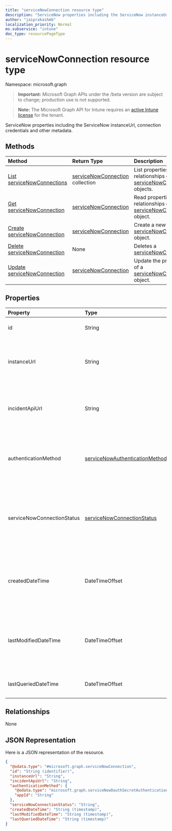 ```yaml
---
title: "serviceNowConnection resource type"
description: "ServiceNow properties including the ServiceNow instanceUrl, connection credentials and other metadata."
author: "jaiprakashmb"
localization_priority: Normal
ms.subservice: "intune"
doc_type: resourcePageType
---
```


# serviceNowConnection resource type

Namespace: microsoft.graph

> **Important:** Microsoft Graph APIs under the /beta version are subject to change; production use is not supported.

> **Note:** The Microsoft Graph API for Intune requires an [active Intune license](https://go.microsoft.com/fwlink/?linkid=839381) for the tenant.

ServiceNow properties including the ServiceNow instanceUrl, connection credentials and other metadata.

## Methods
|Method|Return Type|Description|
|:---|:---|:---|
|[List serviceNowConnections](../api/intune-servicenowconnectorservice-servicenowconnection-list.md)|[serviceNowConnection](../resources/intune-servicenowconnectorservice-servicenowconnection.md) collection|List properties and relationships of the [serviceNowConnection](../resources/intune-servicenowconnectorservice-servicenowconnection.md) objects.|
|[Get serviceNowConnection](../api/intune-servicenowconnectorservice-servicenowconnection-get.md)|[serviceNowConnection](../resources/intune-servicenowconnectorservice-servicenowconnection.md)|Read properties and relationships of the [serviceNowConnection](../resources/intune-servicenowconnectorservice-servicenowconnection.md) object.|
|[Create serviceNowConnection](../api/intune-servicenowconnectorservice-servicenowconnection-create.md)|[serviceNowConnection](../resources/intune-servicenowconnectorservice-servicenowconnection.md)|Create a new [serviceNowConnection](../resources/intune-servicenowconnectorservice-servicenowconnection.md) object.|
|[Delete serviceNowConnection](../api/intune-servicenowconnectorservice-servicenowconnection-delete.md)|None|Deletes a [serviceNowConnection](../resources/intune-servicenowconnectorservice-servicenowconnection.md).|
|[Update serviceNowConnection](../api/intune-servicenowconnectorservice-servicenowconnection-update.md)|[serviceNowConnection](../resources/intune-servicenowconnectorservice-servicenowconnection.md)|Update the properties of a [serviceNowConnection](../resources/intune-servicenowconnectorservice-servicenowconnection.md) object.|

## Properties
|Property|Type|Description|
|:---|:---|:---|
|id|String|Unique identifier of ServiceNow connection|
|instanceUrl|String|Indicates the ServiceNow instance URL that Intune will connect to. Saved in the format of https://<instance>.service-now.com|
|incidentApiUrl|String|Indicates the ServiceNow incident API URL that Intune will use the fetch incidents. Saved in the format of /api/now/table/incident|
|authenticationMethod|[serviceNowAuthenticationMethod](../resources/intune-servicenowconnectorservice-servicenowauthenticationmethod.md)|Indicates the method used by Intune to authenticate with ServiceNow. Currently supports only web authentication with ServiceNow using the specified app id.|
|serviceNowConnectionStatus|[serviceNowConnectionStatus](../resources/intune-servicenowconnectorservice-servicenowconnectionstatus.md)|Status of the ServiceNow Connection based on user's selection. Possible value could be disabled or enabled. Possible values are: `disabled`, `enabled`, `unknownFutureValue`.|
|createdDateTime|DateTimeOffset|Date Time when connection properties were created. The value cannot be modified and is automatically populated when the connection properties were entered.|
|lastModifiedDateTime|DateTimeOffset|Date Time when connection properties were last updated. The value cannot be modified and is automatically populated when the connection properties were updated.|
|lastQueriedDateTime|DateTimeOffset|Date Time when incidents from ServiceNow were last queried|

## Relationships
None

## JSON Representation
Here is a JSON representation of the resource.
<!-- {
  "blockType": "resource",
  "keyProperty": "id",
  "@odata.type": "microsoft.graph.serviceNowConnection"
}
-->
``` json
{
  "@odata.type": "#microsoft.graph.serviceNowConnection",
  "id": "String (identifier)",
  "instanceUrl": "String",
  "incidentApiUrl": "String",
  "authenticationMethod": {
    "@odata.type": "microsoft.graph.serviceNowOauthSecretAuthentication",
    "appId": "String"
  },
  "serviceNowConnectionStatus": "String",
  "createdDateTime": "String (timestamp)",
  "lastModifiedDateTime": "String (timestamp)",
  "lastQueriedDateTime": "String (timestamp)"
}
```
